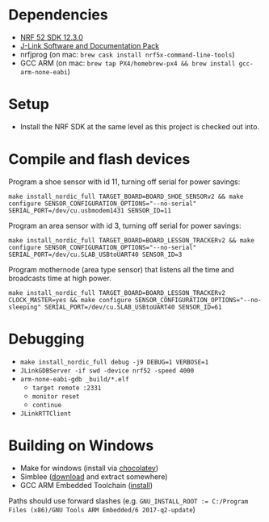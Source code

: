 # Dependencies

 - [NRF 52 SDK 12.3.0](https://www.nordicsemi.com/eng/nordic/download_resource/54291/56/98853373/32925)
 - [J-Link Software and Documentation Pack](https://www.segger.com/downloads/jlink/#J-LinkSoftwareAndDocumentationPack)
 - nrfjprog (on mac: `brew cask install nrf5x-command-line-tools`)
 - GCC ARM (on mac: `brew tap PX4/homebrew-px4 && brew install gcc-arm-none-eabi`)

# Setup

 - Install the NRF SDK at the same level as this project is checked out into.

# Compile and flash devices

Program a shoe sensor with id 11, turning off serial for power savings:

`make install_nordic_full TARGET_BOARD=BOARD_SHOE_SENSORv2 && make configure SENSOR_CONFIGURATION_OPTIONS="--no-serial" SERIAL_PORT=/dev/cu.usbmodem1431 SENSOR_ID=11`

Program an area sensor with id 3, turning off serial for power savings:

`make install_nordic_full TARGET_BOARD=BOARD_LESSON_TRACKERv2 && make configure SENSOR_CONFIGURATION_OPTIONS="--no-serial" SERIAL_PORT=/dev/cu.SLAB_USBtoUART40 SENSOR_ID=3`

Program mothernode (area type sensor) that listens all the time and broadcasts time at high power.

`make install_nordic_full TARGET_BOARD=BOARD_LESSON_TRACKERv2 CLOCK_MASTER=yes && make configure SENSOR_CONFIGURATION_OPTIONS="--no-sleeping" SERIAL_PORT=/dev/cu.SLAB_USBtoUART40 SENSOR_ID=61`

# Debugging
- `make install_nordic_full debug -j9 DEBUG=1 VERBOSE=1`
- `JLinkGDBServer -if swd -device nrf52 -speed 4000`
- `arm-none-eabi-gdb _build/*.elf`
  - `target remote :2331`
  - `monitor reset`
  - `continue`
- `JLinkRTTClient`

# Building on Windows

- Make for windows (install via [chocolatey](https://chocolatey.org/packages/make))
- Simblee ([download](https://www.simblee.com/downloads/Simblee_248.tar.gz) and extract somewhere)
- GCC ARM Embedded Toolchain ([install](https://developer.arm.com/open-source/gnu-toolchain/gnu-rm/downloads))

Paths should use forward slashes (e.g. `GNU_INSTALL_ROOT := C:/Program Files (x86)/GNU Tools ARM Embedded/6 2017-q2-update`)
